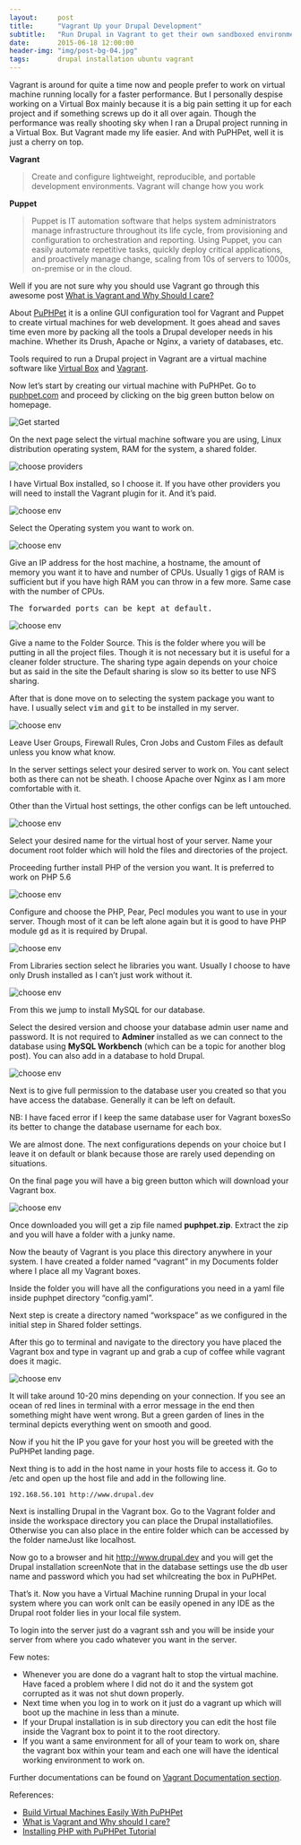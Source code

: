 ```yaml
---
layout:     post
title:      "Vagrant Up your Drupal Development"
subtitle:   "Run Drupal in Vagrant to get their own sandboxed environments to play with."
date:       2015-06-18 12:00:00
header-img: "img/post-bg-04.jpg"
tags:       drupal installation ubuntu vagrant
---
```


Vagrant is around for quite a time now and people prefer to work on virtual machine running locally for a faster performance. But I personally despise working on a Virtual Box mainly because it is a big pain setting it up for each project and if something screws up do it all over again. Though the performance was really shooting sky when I ran a Drupal project running in a Virtual Box. But Vagrant made my life easier. And with PuPHPet, well it is just a cherry on top.

**Vagrant**

> Create and configure lightweight, reproducible, and portable development environments. Vagrant will change how you work

**Puppet**

> Puppet is IT automation software that helps system administrators manage infrastructure throughout its life cycle, from provisioning and configuration to orchestration and reporting. Using Puppet, you can easily automate repetitive tasks, quickly deploy critical applications, and proactively manage change, scaling from 10s of servers to 1000s, on-premise or in the cloud.

Well if you are not sure why you should use Vagrant go through this awesome post [What is Vagrant and Why Should I care?](https://24ways.org/2014/what-is-vagrant-and-why-should-i-care/)

About [PuPHPet](https://puphpet.com) it is a online GUI  configuration tool for Vagrant and Puppet to create virtual machines for web development. It goes ahead and saves time even more by packing all the tools a Drupal developer needs in his machine. Whether its Drush, Apache or Nginx, a variety of databases, etc.

Tools required to run a Drupal project in Vagrant are a virtual machine software like [Virtual Box](https://www.virtualbox.org/wiki/Downloads) and [Vagrant](http://www.vagrantup.com/downloads).

Now let’s start by creating our virtual machine with PuPHPet. Go to [puphpet.com](https://puphpet.com/) and proceed by clicking on the big green button below on homepage.

![Get started](/img/posts/vagrant-up-your-drupal-development/selection_012.png)

On the next page select the virtual machine software you are using, Linux distribution operating system, RAM for the system, a shared folder.

![choose providers](/img/posts/vagrant-up-your-drupal-development/selection_013.png)

I have Virtual Box installed, so I choose it. If you have other providers you will need to install the Vagrant plugin for it. And it’s paid.

![choose env](/img/posts/vagrant-up-your-drupal-development/selection_014.png)

Select the Operating system you want to work on.

![choose env](/img/posts/vagrant-up-your-drupal-development/selection_017.png)

Give an IP address for the host machine, a hostname, the amount of memory you want it to have and number of CPUs. Usually 1 gigs of RAM is sufficient but if you have high RAM you can throw in a few more. Same case with the number of CPUs.

<kbd>The forwarded ports can be kept at default.</kbd>

![choose env](/img/posts/vagrant-up-your-drupal-development/selection_018.png)

Give a name to the Folder Source. This is the folder where you will be putting in all the project files. Though it is not necessary but it is useful for a cleaner folder structure.
The sharing type again depends on your choice but as said in the site the Default sharing is slow so its better to use NFS sharing.

After that is done move on to selecting the system package you want to have. I usually select <kbd>vim</kbd> and <kbd>git</kbd> to be installed in my server.

![choose env](/img/posts/vagrant-up-your-drupal-development/selection_019.png)

Leave User Groups, Firewall Rules, Cron Jobs and Custom Files as default unless you know what know.

In the server settings select your desired server to work on. You cant select both as there can not be sheath. I choose Apache over Nginx as I am more comfortable with it.

Other than the Virtual host settings, the other configs can be left untouched.

![choose env](/img/posts/vagrant-up-your-drupal-development/selection_021.png)

Select your desired name for the virtual host of your server. Name your document root folder which will hold the files and directories of the project.

Proceeding further install PHP of the version you want. It is preferred to work on PHP 5.6

![choose env](/img/posts/vagrant-up-your-drupal-development/selection_022.png)

Configure and choose the PHP, Pear, Pecl modules you want to use in your server. Though most of it can be left alone again but it is good to have PHP module <kbd>gd</kbd> as it is required by Drupal.

![choose env](/img/posts/vagrant-up-your-drupal-development/selection_024.png)

From Libraries section select he libraries you want. Usually I choose to have only Drush installed as I can’t just work without it.

![choose env](/img/posts/vagrant-up-your-drupal-development/selection_024.png)

From this we jump to install MySQL for our database.

Select the desired version and choose your database admin user name and password. It is not required to **Adminer** installed as we can connect to the database using **MySQL Workbench** (which can be a topic for another blog post). You can also add in a database to hold Drupal.

![choose env](/img/posts/vagrant-up-your-drupal-development/selection_026.png)

Next is to give full permission to the database user you created so that you have access  the database. Generally it can be left on default.

<p class="text-warning">NB: I have faced error if I keep the same database user for Vagrant boxesSo its better to change the database username for each box.
</p>

We are almost done. The next configurations depends on your choice but I leave it on default or blank because those are rarely used depending on situations.

On the final page you will have a big green button which will download your Vagrant box.

![choose env](/img/posts/vagrant-up-your-drupal-development/selection_027.png)

Once downloaded you will get a zip file named **puphpet.zip**. Extract the zip and you will have a folder with a junky name.

Now the beauty of Vagrant is you place this directory anywhere in your system. I have created a folder named “vagrant” in my Documents folder where I place all my Vagrant boxes.

Inside the folder you will have all the configurations you need in a yaml file inside puphpet directory “config.yaml”.

Next step is create a directory named “workspace” as we configured in the initial step in Shared folder settings.

After this go to terminal and navigate to the directory you have placed the Vagrant box and type in vagrant up and grab a cup of coffee while vagrant does it magic.

![choose env](/img/posts/vagrant-up-your-drupal-development/selection_028.png)

It will take around 10-20 mins depending on your connection. If you see an ocean of red lines in terminal with a error message in the end then something might have went wrong. But a green garden of lines in the terminal depicts everything went on smooth and good.

Now if you hit the IP you gave for your host you will be greeted with the PuPHPet landing page.

Next thing is to add in the host name in your hosts file to access it. Go to /etc and open up the host file and add in the following line.

    192.168.56.101 http://www.drupal.dev


Next is installing Drupal in the Vagrant box.
Go to the Vagrant folder and inside the workspace directory you can place the Drupal installatiofiles. Otherwise you can also place in the entire folder which can be accessed by the folder nameJust like localhost.

Now go to a browser and hit http://www.drupal.dev and you will get the Drupal installation screenNote that in the database settings use the db user name and password which you had set whilcreating the box in PuPHPet.

That’s it. Now you have a Virtual Machine running Drupal in your local system where you can work onIt can be easily opened in any IDE as the Drupal root folder lies in your local file system.

To login into the server just do a vagrant ssh and you will be inside your server from where you cado whatever you want in the server.

Few notes:

* Whenever you are done do a vagrant halt to stop the virtual machine. Have faced a problem where I did not do it and the system got corrupted as it was not shut down properly.
* Next time when you log in to work on it just do a vagrant up which will boot up the machine in less than a minute.
* If your Drupal installation is in sub directory you can edit the host file inside the Vagrant box to point it to the root directory.
* If you want a same environment for all of your team to work on, share the vagrant box within your team and each one will have the identical working environment to work on.


Further documentations can be found on [Vagrant Documentation section](https://docs.vagrantup.com/v2).

References:

* [Build Virtual Machines Easily With PuPHPet](http://www.sitepoint.com/build-virtual-machines-easily-puphpet)
* [What is Vagrant and Why should I care?](http://24ways.org/2014/what-is-vagrant-and-why-should-i-care)
* [Installing PHP with PuPHPet Tutorial](http://24ways.org/2014/what-is-vagrant-and-why-should-i-care)
